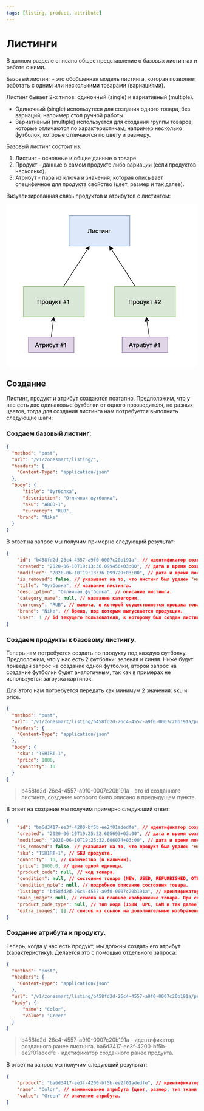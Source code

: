 ```yaml
---
tags: [listing, product, attribute]
---
```


# Листинги

В данном разделе описано общее представление о базовых листингах и работе с ними.

Базовый листинг - это обобщенная модель листинга, которая позволяет работать с одним или несколькими товарами (вариациями).

Листинг бывает 2-х типов: одиночный (single) и вариативный (multiple).
* Одиночный (single) использутеся для создания одного товара, без вариаций, например стол ручной работы.
* Вариативный (multiple) используется для создания группы товаров, которые отличаются по характеристикам, например несколько футболок, которые отличаются по цвету и размеру.

Базовый листинг состоит из:

1. Листинг - основные и общие данные о товаре.
2. Продукт - данные о самом продукте либо вариации (если продуктов несколько).
3. Атрибут - пара из ключа и значения, которая описывает специфичное для продукта свойство (цвет, размер и так далее).

Визуализированная связь продуктов и атрибутов с листингом:

![listing](../images/listing.png)

## Создание

Листинг, продукт и атрибут создаются поэтапно. Предположим, что у нас есть две одинаковые футболки от одного прозводителя, но разных цветов, тогда для создания листинга нам потребуется выполнить следующие шаги:

### Создаем базовый листинг:

```json http
{
  "method": "post",
  "url": "/v1/zonesmart/listing/",
  "headers": {
    "Content-Type": "application/json"
  },
  "body": {
	  "title": "Футболка",
	  "description": "Отличная футболка",
	  "sku": "ABCD-1",
	  "currency": "RUB",
    "brand": "Nike"
  }
}
```

В ответ на запрос мы получим примерно следующий результат:

```json
{
    "id": "b458fd2d-26c4-4557-a9f0-0007c20b191a", // идентификатор созданного листинга, с помощью которого мы сможем с ним работать.
    "created": "2020-06-10T19:13:36.099456+03:00", // дата и время создания листинга.
    "modified": "2020-06-10T19:13:36.099729+03:00", // дата и время последнего обновления листинга.
    "is_removed": false, // указывает на то, что листинг был удален "мягко". Для реального удаления требуется повторно отправить запрос на удаление.
    "title": "Футболка", // название листинга.
    "description": "Отличная футболка", // описание листинга.
    "category_name": null, // название категории.
    "currency": "RUB", // валюта, в которой осуществляется продажа товаров.
    "brand": "Nike", // бренд, под которым выпускается продукция.
    "user": 1 // id текущего пользователя, к которому был создан листинг.
}
```

### Создаем продукты к базовому листингу.

Теперь нам потребуется создать по продукту под каждую футболку. Предположим, что у нас есть 2 футболки: зеленая и синяя. Ниже будут приведен запрос на создание одной футболки, второй запрос на создание футболки будет аналогичным, так как в примерах не используется загрузка картинок.

Для этого нам потребуется передать как минимум 2 значения: sku и price.

```json http
{
  "method": "post",
  "url": "/v1/zonesmart/listing/b458fd2d-26c4-4557-a9f0-0007c20b191a/product/",
  "headers": {
    "Content-Type": "application/json"
  },
  "body": {
    "sku": "TSHIRT-1",
    "price": 1000,
    "quantity": 10
  }
}
```

> b458fd2d-26c4-4557-a9f0-0007c20b191a - это id созданного листинга, создание которого было описано в предыдущем пункте.

В ответ на создание мы получим примерно следующий ответ:

```json
{
    "id": "ba6d3417-ee3f-4200-bf5b-ee2f01adedfe", // идентификатор созданного продукта, с помощью которого мы сможем с ним работать.
    "created": "2020-06-10T19:25:32.605693+03:00", // дата и время создания продукта.
    "modified": "2020-06-10T19:25:32.606074+03:00", // дата и время последнего обновления продукта.
    "is_removed": false, // указывает на то, что продукт был удален "мягко". Для реального удаления требуется повторно отправить запрос на удаление.
    "sku": "TSHIRT-1", // SKU продукта.
    "quantity": 10, // количество (в наличии).
    "price": 1000.0, // цена одной единицы.
    "product_code": null, // код товара.
    "condition": null, // состояние товара (NEW, USED, REFURBISHED, OTHER).
    "condition_note": null, // подробное описание состояния товара.
    "listing": "b458fd2d-26c4-4557-a9f0-0007c20b191a", // идентификатор листинга, к которому был создан продукт.
    "main_image": null, // ссылка на главное изображение товара. При создании сначала требуется загрузить картинку отдельным запросом и передать при создании ее id, который возвращается при ее создании.
    "product_code_type": null, // тип кода (ISBN, UPC, EAN и так далее).
    "extra_images": [] // список из ссылок на дополнительные изображения товара. При создании необходимо передать список из id.
}
```

### Создание атрибута к продукту.

Теперь, когда у нас есть продукт, мы должны создать его атрибут (характеристику). Делается это с помощью отдельного запроса:
```json http
{
  "method": "post",
  "headers": {
    "Content-Type": "application/json"
  },
  "url": "/v1/zonesmart/listing/b458fd2d-26c4-4557-a9f0-0007c20b191a/product/ba6d3417-ee3f-4200-bf5b-ee2f01adedfe/attribute/",
  "body": {
	  "name": "Color",
	  "value": "Green"
  }
}
```

> b458fd2d-26c4-4557-a9f0-0007c20b191a - идентификатор созданного ранее листинга.
> ba6d3417-ee3f-4200-bf5b-ee2f01adedfe - идетификатор созданного ранее продукта.

В ответ на запрос мы получим следующий результат:
```json
{
    "product": "ba6d3417-ee3f-4200-bf5b-ee2f01adedfe", // идентификатор атрибута продукта.
    "name": "Color", // наименование атрибута (цвет, размер, тип ткани и так далее).
    "value": "Green" // значение атрибута.
}
```
